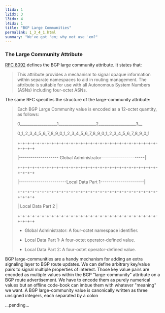 ```yaml
---
l1idx: 1
l2idx: 3
l3idx: 4
l4idx: 1
title: "BGP Large Communities"
permalink: 1_3_4_1.html
summary: "We've got 'em; why not use 'em?"
---
```


### The Large Community Attribute

[RFC 8092](https://www.rfc-editor.org/rfc/rfc8092) defines the BGP large community attribute.  It states that:

> This attribute provides a mechanism to signal opaque information within separate namespaces to aid in routing management.  The attribute is suitable for use with all Autonomous System Numbers (ASNs) including four-octet ASNs.

The same RFC specifies the structure of the large-community attribute:

> Each BGP Large Community value is encoded as a 12-octet quantity, as follows:
>
> 0___________________1___________________2___________________3__
> 
> 0_1_2_3_4_5_6_7_8_9_0_1_2_3_4_5_6_7_8_9_0_1_2_3_4_5_6_7_8_9_0_1
> 
> +-+-+-+-+-+-+-+-+-+-+-+-+-+-+-+-+-+-+-+-+-+-+-+-+-+-+-+-+-+-+-+-+
> 
> |-------------------- Global Administrator----------------------|
> 
> +-+-+-+-+-+-+-+-+-+-+-+-+-+-+-+-+-+-+-+-+-+-+-+-+-+-+-+-+-+-+-+-+
> 
> |------------------------Local Data Part 1----------------------|
> 
> +-+-+-+-+-+-+-+-+-+-+-+-+-+-+-+-+-+-+-+-+-+-+-+-+-+-+-+-+-+-+-+-+
> 
> |                       Local Data Part 2                       |
> 
> +-+-+-+-+-+-+-+-+-+-+-+-+-+-+-+-+-+-+-+-+-+-+-+-+-+-+-+-+-+-+-+-+
>
> - Global Administrator:  A four-octet namespace identifier.
>
> - Local Data Part 1:  A four-octet operator-defined value.
>
> - Local Data Part 2:  A four-octet operator-defined value.


BGP large-communities are a handy mechanism for adding an extra signaling layer to BGP route updates. We can define arbitrary key/value pairs to signal multiple
properties of interest. Those key value pairs are encoded as multiple values within the BGP "large-community" attribute on a BGP route advertisement. We have to
encode them as purely numerical values but an offline code-book can imbue them with whatever "meaning" we want. A BGP large-community value is canonically
written as three unsigned integers, each separated by a colon

...pending...
